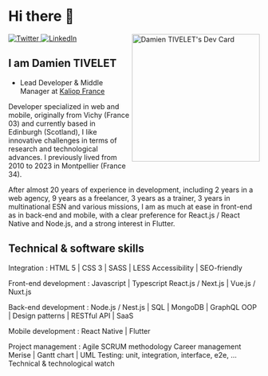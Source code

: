 <!--
**windagency/windagency** is a ✨ _special_ ✨ repository because its `README.md` (this file) appears on your GitHub profile.

Here are some ideas to get you started:

- 🔭 I’m currently working on ...
- 🌱 I’m currently learning ...
- 👯 I’m looking to collaborate on ...
- 🤔 I’m looking for help with ...
- 💬 Ask me about ...
- 📫 How to reach me: ...
- 😄 Pronouns: ...
- ⚡ Fun fact: ...
-->

# Hi there 👋

<div align="left">
  <a href="https://twitter.com/windagency" target="_blank">
    <img
      src="https://img.shields.io/twitter/follow/windagency?label=Twitter&logo=twitter&style=flat-square&color=1da1f2&logoColor=ffffff"
      alt="Twitter"
    />
  </a>
  <a href="https://www.linkedin.com/in/damientivelet/" target="_blank">
    <img
      src="https://img.shields.io/static/v1?logo=linkedin&style=flat-square&color=0072b1&label=LinkedIn&message=%E2%98%86"
      alt="LinkedIn"
    />
  </a>

  <a href="https://app.daily.dev/windagency" target="_blank">
    <img
      src="https://api.daily.dev/devcards/f3aa716aeec34f7eb586237ee579ddd8.png?r=huh"
      width="256"
      align="right"
      alt="Damien TIVELET's Dev Card"
    />
  </a>
</div>

## I am Damien TIVELET

- Lead Developer & Middle Manager at [Kaliop France](https://www.kaliop.com)

Developer specialized in web and mobile, originally from Vichy (France 03) and currently based in Edinburgh (Scotland), I like innovative challenges in terms of research and technological advances. I previously lived from 2010 to 2023 in Montpellier (France 34).

After almost 20 years of experience in development, including 2 years in a web agency, 9 years as a freelancer, 3 years as a trainer, 3 years in multinational ESN and various missions, I am as much at ease in front-end as in back-end and mobile, with a clear preference for React.js / React Native and Node.js, and a strong interest in Flutter.

Technical & software skills
------------------------------------------
Integration :
HTML 5 | CSS 3 | SASS | LESS
Accessibility | SEO-friendly

Front-end development :
Javascript | Typescript
React.js / Next.js | Vue.js / Nuxt.js

Back-end development :
Node.js / Nest.js | SQL | MongoDB | GraphQL
OOP | Design patterns | RESTful API | SaaS

Mobile development :
React Native | Flutter

Project management :
Agile SCRUM methodology
Career management
Merise | Gantt chart | UML
Testing: unit, integration, interface, e2e, ...
Technical & technological watch
